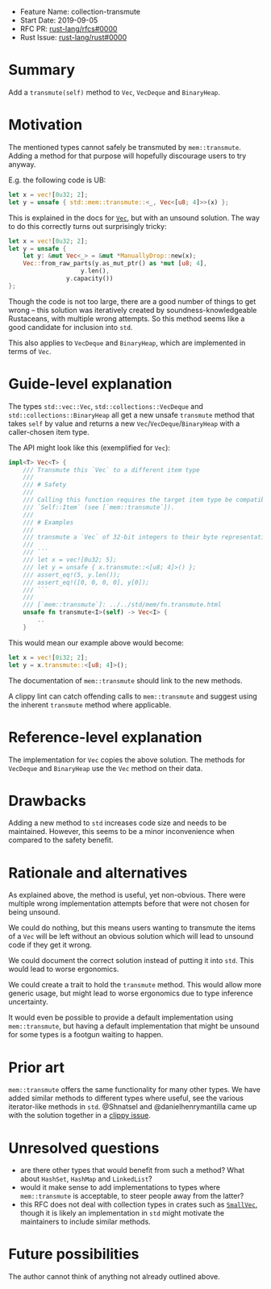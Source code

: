 - Feature Name: collection-transmute
- Start Date: 2019-09-05
- RFC PR: [rust-lang/rfcs#0000](https://github.com/rust-lang/rfcs/pull/0000)
- Rust Issue: [rust-lang/rust#0000](https://github.com/rust-lang/rust/issues/0000)

# Summary
[summary]: #summary

Add a `transmute(self)` method to `Vec`, `VecDeque` and `BinaryHeap`.

# Motivation
[motivation]: #motivation

The mentioned types cannot safely be transmuted by `mem::transmute`. Adding a 
method for that purpose will hopefully discourage users to try anyway.

E.g. the following code is UB:

```rust
let x = vec![0u32; 2];
let y = unsafe { std::mem::transmute::<_, Vec<[u8; 4]>>(x) };
```

This is explained in the docs for [`Vec`], but with an unsound solution. The 
way to do this correctly turns out surprisingly tricky:

```rust
let x = vec![0u32; 2];
let y = unsafe {
    let y: &mut Vec<_> = &mut *ManuallyDrop::new(x);
    Vec::from_raw_parts(y.as_mut_ptr() as *mut [u8; 4],
       		        y.len(),
		        y.capacity())
};
```

Though the code is not too large, there are a good number of things to get 
wrong – this solution was iteratively created by soundness-knowledgeable 
Rustaceans, with multiple wrong attempts. So this method seems like a good 
candidate for inclusion into `std`.

This also applies to `VecDeque` and `BinaryHeap`, which are implemented in 
terms of `Vec`.

[`Vec`]: https://doc.rust-lang.org/std/vec/struct.Vec.html

# Guide-level explanation
[guide-level-explanation]: #guide-level-explanation

The types `std::vec::Vec`, `std::collections::VecDeque` and 
`std::collections::BinaryHeap` all get a new unsafe `transmute` method that 
takes `self` by value and returns a new `Vec`/`VecDeque`/`BinaryHeap` with a 
caller-chosen item type.

The API might look like this (exemplified for `Vec`):

```rust
impl<T> Vec<T> {
    /// Transmute this `Vec` to a different item type
    ///
    /// # Safety
    ///
    /// Calling this function requires the target item type be compatible with
    /// `Self::Item` (see [`mem::transmute`]).
    ///
    /// # Examples
    ///
    /// transmute a `Vec` of 32-bit integers to their byte representations:
    ///
    /// ```
    /// let x = vec![0u32; 5];
    /// let y = unsafe { x.transmute::<[u8; 4]>() };
    /// assert_eq!(5, y.len());
    /// assert_eq!([0, 0, 0, 0], y[0]);
    /// ```
    ///
    /// [`mem::transmute`]: ../../std/mem/fn.transmute.html
    unsafe fn transmute<I>(self) -> Vec<I> {
        ..
    }
```

This would mean our example above would become:

```rust
let x = vec![0i32; 2];
let y = x.transmute::<[u8; 4]>();
```

The documentation of `mem::transmute` should link to the new methods.

A clippy lint can catch offending calls to `mem::transmute` and suggest using 
the inherent `transmute` method where applicable.

# Reference-level explanation
[reference-level-explanation]: #reference-level-explanation

The implementation for `Vec` copies the above solution. The methods for 
`VecDeque` and `BinaryHeap` use the `Vec` method on their data.

# Drawbacks
[drawbacks]: #drawbacks

Adding a new method to `std` increases code size and needs to be maintained. 
However, this seems to be a minor inconvenience when compared to the safety 
benefit.

# Rationale and alternatives
[rationale-and-alternatives]: #rationale-and-alternatives

As explained above, the method is useful, yet non-obvious. There were multiple 
wrong implementation attempts before that were not chosen for being unsound.

We could do nothing, but this means users wanting to transmute the items of a 
`Vec` will be left without an obvious solution which will lead to unsound code 
if they get it wrong.

We could document the correct solution instead of putting it into `std`. This 
would lead to worse ergonomics.

We could create a trait to hold the `transmute` method. This would allow more 
generic usage, but might lead to worse ergonomics due to type inference 
uncertainty.

It would even be possible to provide a default implementation using 
`mem::transmute`, but having a default implementation that might be unsound for 
some types is a footgun waiting to happen.

# Prior art
[prior-art]: #prior-art

`mem::transmute` offers the same functionality for many other types. We have 
added similar methods to different types where useful, see the various 
iterator-like methods in `std`. @Shnatsel and @danielhenrymantilla came up 
with the solution together in a 
[clippy issue](https://github.com/rust-lang/rust-clippy/issues/4484).

# Unresolved questions
[unresolved-questions]: #unresolved-questions

- are there other types that would benefit from such a method? What about 
`HashSet`, `HashMap` and `LinkedList`?
- would it make sense to add implementations to types where `mem::transmute` is 
acceptable, to steer people away from the latter?
- this RFC does not deal with collection types in crates such as 
[`SmallVec`](https://docs.rs/smallvec), though it is likely an implementation 
in `std` might motivate the maintainers to include similar methods.

# Future possibilities
[future-possibilities]: #future-possibilities

The author cannot think of anything not already outlined above.
